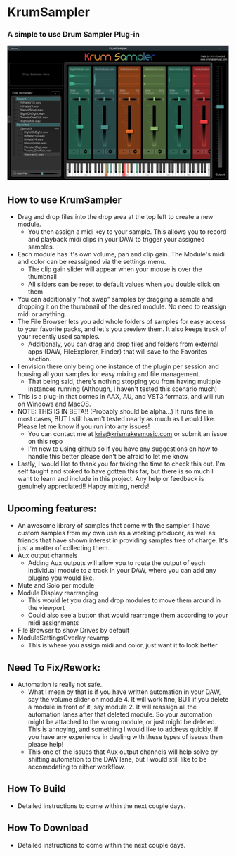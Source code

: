 # KrumSampler

### A simple to use Drum Sampler Plug-in

![image](https://github.com/krismakesstuff/KrumSampler/blob/master/KrumSamplerScreenshot%2009292021.PNG)

## How to use KrumSampler
- Drag and drop files into the drop area at the top left to create a new module.
  - You then assign a midi key to your sample. This allows you to record and playback midi clips in your DAW to trigger your assigned samples.
- Each module has it's own volume, pan and clip gain. The Module's midi and color can be reassigned via the settings menu. 
  - The clip gain slider will appear when your mouse is over the thumbnail
  - All sliders can be reset to default values when you double click on them  
- You can additionally "hot swap" samples by dragging a sample and dropping it on the thumbnail of the desired module. No need to reassign midi or anything.
- The File Browser lets you add whole folders of samples for easy access to your favorite packs, and let's you preview them. It also keeps track of your recently used samples.
  - Additionaly, you can drag and drop files and folders from external apps (DAW, FileExplorer, Finder) that will save to the Favorites section.
- I envision there only being one instance of the plugin per session and housing all your samples for easy mixing and file management. 
  - That being said, there's nothing stopping you from having multiple instances running (Although, I haven't tested this scenario much)
- This is a plug-in that comes in AAX, AU, and VST3 formats, and will run on Windows and MacOS. 
- NOTE: THIS IS IN BETA!! (Probably should be alpha...) It runs fine in most cases, BUT I still haven't tested nearly as much as I would like. Please let me know if you run into any issues!
  - You can contact me at kris@krismakesmusic.com or submit an issue on this repo
  - I'm new to using github so if you have any suggestions on how to handle this better please don't be afraid to let me know 
- Lastly, I would like to thank you for taking the time to check this out. I'm self taught and stoked to have gotten this far, but there is so much I want to learn and include in this project. Any help or feedback is genuinely appreciated!! Happy mixing, nerds!

## Upcoming features:
- An awesome library of samples that come with the sampler. I have custom samples from my own use as a working producer, as well as friends that have shown interest in providing samples free of charge. It's just a matter of collecting them. 
- Aux output channels
  -  Adding Aux outputs will allow you to route the output of each individual module to a track in your DAW, where you can add any plugins you would like.
- Mute and Solo per module
- Module Display rearranging
  - This would let you drag and drop modules to move them around in the viewport
  - Could also see a button that would rearrange them according to your midi assignments
- File Browser to show Drives by default
- ModuleSettingsOverlay revamp
  - This is where you assign midi and color, just want it to look better

## Need To Fix/Rework:
- Automation is really not safe..
  - What I mean by that is if you have written automation in your DAW, say the volume slider on module 4. It will work fine, BUT if you delete a module in front of it, say module    2. It will reassign all the automation lanes after that deleted module. So your automation might be attached to the wrong module, or just might be deleted. This is annoying,      and something I would like to address quickly. If you have any experience in dealing with these types of issues then please help!
  - This one of the issues that Aux output channels will help solve by shifting automation to the DAW lane, but I would still like to be accomodating to either workflow.


## How To Build
- Detailed instructions to come within the next couple days.

## How To Download
- Detailed instructions to come within the next couple days.
